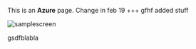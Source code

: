 This is an **Azure** page. 
Change in feb 19 +++
gfhf
added stuff

![samplescreen](https://github.com/spotinst/help/assets/106514736/d7afbc2e-d530-4dbc-85d4-6ceb0c2d3b1f)


gsdfblabla
